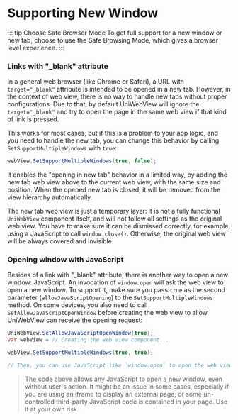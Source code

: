 # Supporting New Window

::: tip Choose Safe Browser Mode
To get full support for a new window or new tab, choose to use the Safe Browsing Mode, which gives a browser level experience.
:::

### Links with "_blank" attribute

In a general web browser (like Chrome or Safari), a URL with `target="_blank"` attribute is intended
to be opened in a new tab. However, in the context of web view, there is no way to handle new tabs without
proper configurations. Due to that, by default UniWebView will ignore the `target="_blank"` and try to open
the page in the same web view if that kind of link is pressed.

This works for most cases, but if this is a problem to your app logic, and you need to handle the new tab,
you can change this behavior by calling `SetSupportMultipleWindows` with `true`:

```csharp
webView.SetSupportMultipleWindows(true, false);
```

It enables the "opening in new tab" behavior in a limited way, by adding the new tab web view above to the current web
view, with the same size and position. When the opened new tab is closed, it will be removed from the view hierarchy
automatically.

The new tab web view is just a temporary layer: it is not a fully functional `UniWebView` component itself, and will not
follow all settings as the original web view. You have to make sure it can be dismissed correctly, for example, using
a JavaScript to call `window.close()`. Otherwise, the original web view will be always covered and invisible.

### Opening window with JavaScript

Besides of a link with "_blank" attribute, there is another way to open a new window: JavaScript. An invocation of `window.open`
will ask the web view to open a new window. To support it, make sure you pass `true` as the second parameter (`allowJavaScriptOpening`) to the 
`SetSupportMultipleWindows` method. On some devices, you also need to call `SetAllowJavaScriptOpenWindow` before creating
the web view to allow UniWebView can receive the opening request:

```csharp
UniWebView.SetAllowJavaScriptOpenWindow(true);
var webView = // Creating the web view component...

webView.SetSupportMultipleWindows(true, true);

// Then, you can use JavaScript like `window.open` to open the web view.
```

> The code above allows any JavaScript to open a new window, even without user's action. It might be an issue in some cases,
> especially if you are using an iframe to display an external page, or some un-controlled third-party JavaScript
> code is contained in your page. Use it at your own risk.

